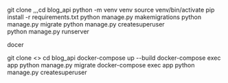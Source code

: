 git clone ,,,cd blog_api
python -m venv venv
source venv/bin/activate
pip install -r requirements.txt
python manage.py makemigrations
python manage.py migrate
python manage.py createsuperuser  
python manage.py runserver


docer 

git clone <>
cd blog_api
docker-compose up --build
docker-compose exec app python manage.py migrate
docker-compose exec app python manage.py createsuperuser




